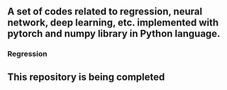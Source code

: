 ## A set of codes related to regression, neural network, deep learning, etc. implemented with pytorch and numpy library in Python language.

### Regression

## This repository is being completed
